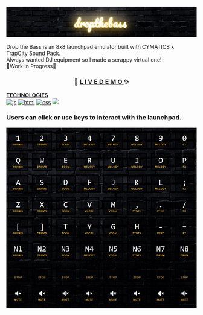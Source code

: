 ![Drop the Bass](./static/img/droptheb-banner.JPG)

Drop the Bass is an 8x8 launchpad emulator built with CYMATICS x TrapCity Sound Pack. </br>
Always wanted DJ equipment so I made a scrappy virtual one! </br>
 🚧Work In Progress🚧


<h3 align="center"> 🎼
<a href="https://xerilius.github.io/drop-the-bass">L I V E D E M O </a> ✨
</h3>

<b><ins>TECHNOLOGIES</ins></b> <br>
<a href="https://developer.mozilla.org/en-US/docs/Web/JavaScript">
  <img alt="js" src="https://icongr.am/devicon/javascript-original.svg?size=70"></a> 
<a href="https://developer.mozilla.org/en-US/docs/Web/Guide/HTML/HTML5">
  <img alt="html" src="https://icongr.am/devicon/html5-original.svg?size=70"></a>
<a href="https://developer.mozilla.org/en-US/docs/Web/CSS">
  <img alt="css" src="https://icongr.am/devicon/css3-original.svg?size=70"></a>
<img src="https://icongr.am/devicon/sass-original.svg?size=70">

### Users can click or use keys to interact with the launchpad.
![Launchpad](./static/img/8x8launchpad.JPG)
